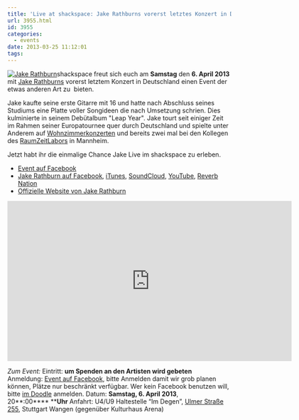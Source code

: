 ```yaml
---
title: 'Live at shackspace: Jake Rathburns vorerst letztes Konzert in Deutschland'
url: 3955.html
id: 3955
categories:
  - events
date: 2013-03-25 11:12:01
tags:
---
```


[![Jake Rathburn](https://blog.shackspace.de/wp-content/uploads/2012/06/a790d4a39717bcbd1925166df9462600-150x150.jpeg)](https://blog.shackspace.de/wp-content/uploads/2012/06/a790d4a39717bcbd1925166df9462600.jpeg)shackspace freut sich euch am **Samstag** den **6\. April 2013** mit [Jake Rathburns](http://www.jakerathburn.com/) vorerst letztem Konzert in Deutschland einen Event der etwas anderen Art zu  bieten.

Jake kaufte seine erste Gitarre mit 16 und hatte nach Abschluss seines Studiums eine Platte voller Songideen die nach Umsetzung schrien. Dies kulminierte in seinem Debütalbum "Leap Year".
Jake tourt seit einiger Zeit im Rahmen seiner Europatournee quer durch Deutschland und spielte unter Anderem auf [Wohnzimmerkonzerten](http://www.youtube.com/watch?v=mauUDbbF7oo) und bereits zwei mal bei den Kollegen des [RaumZeitLabors](http://raumzeitlabor.de) in Mannheim.

Jetzt habt ihr die einmalige Chance Jake Live im shackspace zu erleben.

*   [Event auf Facebook](https://www.facebook.com/events/438195449595349/)
*   [Jake Rathburn auf Facebook](https://www.facebook.com/JakeRathburnMusic), [iTunes](https://itunes.apple.com/us/album/get-outta-my-chevrolet/id480479969?i=480479975&amp;ign-mpt=uo%3D4), [SoundCloud](https://soundcloud.com/jakerathburn), [YouTube](http://www.youtube.com/user/JakeRathburn?feature=mhee), [Reverb Nation](http://www.reverbnation.com/jakerathburn)
*   [Offizielle Website von Jake Rathburn](http://www.jakerathburn.com/)
<iframe src="http://www.youtube.com/embed/BNwYxVgP_L0?feature=player_embedded" height="360" width="640" allowfullscreen="" frameborder="0"></iframe>

_Zum Event:_
Eintritt: **um Spenden an den Artisten wird gebeten**
Anmeldung: [Event auf Facebook](https://www.facebook.com/events/438195449595349/), bitte Anmelden damit wir grob planen können, Plätze nur beschränkt verfügbar. Wer kein Facebook benutzen will, bitte [im Doodle](http://doodle.com/e7i6udfthhedzv88) anmelden.
Datum: **Samstag, 6\. April 2013**, 20**:00**** ****Uhr**
Anfahrt: U4/U9 Haltestelle “Im Degen”, [Ulmer Straße 255](https://blog.shackspace.de/?page_id=713), Stuttgart Wangen (gegenüber Kulturhaus Arena)